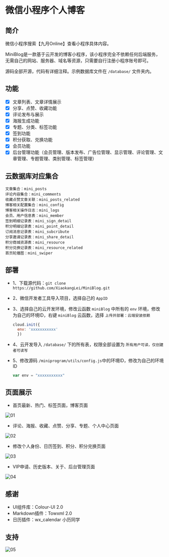 # 微信小程序个人博客

## 简介

微信小程序搜索【九月Online】查看小程序具体内容。

MiniBlog是一款基于云开发的博客小程序，该小程序完全不依赖任何后端服务，无需自己的网站、服务器、域名等资源，只需要自行注册小程序账号即可。

源码全部开源，代码有详细注释。示例数据库文件在 `/database/` 文件夹内。

## 功能

- [X] 文章列表、文章详情展示
- [X] 分享、点赞、收藏功能
- [X] 评论发布与展示
- [X] 海报生成功能
- [X] 专题、分类、标签功能
- [X] 签到功能
- [X] 积分获取、兑换功能
- [X] 会员功能
- [X] 后台管理功能（会员管理、版本发布、广告位管理、显示管理、评论管理、文章管理、专题管理、类别管理、标签管理）

## 云数据库对应集合

```text
文章集合：mini_posts
评论内容集合：mini_comments
收藏点赞文章关联：mini_posts_related
博客相关配置集合：mini_config
博客相关操作日志：mini_logs
会员、用户信息表：mini_member
签到明细记录表：mini_sign_detail
积分明细记录表：mini_point_detail
订阅消息记录表：mini_subcribute
分享邀请记录表：mini_share_detail
积分商城资源表：mini_resource
积分兑换记录表：mini_resource_related
首页轮播图：mini_swiper
```

## 部署

- 1、下载源代码：`git clone https://github.com/XiaokangLei/MiniBlog.git`
- 2、微信开发者工具导入项目，选择自己的 `AppID`
- 3、选择自己的云开发环境，修改云函数 `miniBlog` 中所有的 `env` 环境，修改为自己的环境ID，右键 `miniBlog` 云函数，选择 `上传并部署：云端安装依赖`

  ```js
  cloud.init({
    env: 'xxxxxxxxxxx'
    })
  ```

- 4、云开发导入 `/database/` 下的所有表，权限全部设置为 `所有用户可读，仅创建者可读写`
- 5、修改源码 `/miniprogram/utils/config.js`中的环境ID，修改为自己的环境ID

  ```js
  var env = "xxxxxxxxxxx"
  ```

## 页面展示

- 首页最新、热门、标签页面，博客页面

![01](https://cdn.nlark.com/yuque/0/2022/jpeg/26113529/1658069689460-c1dcc6e5-970e-4b86-a8f7-c0f5f7fb037d.jpeg)

- 评论、海报、收藏、点赞、分享、专题、个人中心页面

![02](https://cdn.nlark.com/yuque/0/2022/jpeg/26113529/1658069781419-81dcf378-aa02-41d0-829b-f700507928a6.jpeg)

- 修改个人身份、日历签到、积分、积分兑换页面

![03](https://cdn.nlark.com/yuque/0/2022/jpeg/26113529/1658069832299-9ca88a46-fcc6-4ff7-a516-ed8c91af34ce.jpeg)

- VIP申请、历史版本、关于、后台管理页面

![04](https://cdn.nlark.com/yuque/0/2022/jpeg/26113529/1658069875571-ca37583e-dff2-40c6-8b18-2d27cf64cdce.jpeg)

## 感谢

- UI组件库：Colour-UI 2.0
- Markdown插件：Towxml 2.0
- 日历插件：wx_calendar 小历同学

## 支持

![05](https://6669-final-6gypsolb231307a9-1304273986.tcb.qcloud.la/zanshang.jpg)
